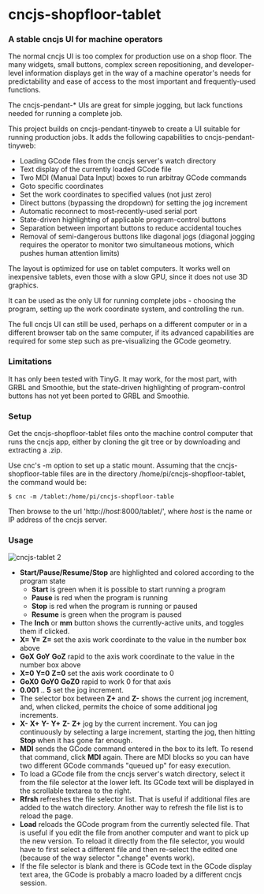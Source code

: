 # cncjs-shopfloor-tablet

### A stable cncjs UI for machine operators

The normal cncjs UI is too complex for production use on a shop floor.  The many widgets, small buttons, complex screen repositioning, and developer-level information displays get in the way of a machine operator's needs for predictability and ease of access to the most important and frequently-used functions.

The cncjs-pendant-* UIs are great for simple jogging, but lack functions needed for running a complete job.

This project builds on cncjs-pendant-tinyweb to create a UI suitable for running production jobs.  It adds the following capabilities to cncjs-pendant-tinyweb:

* Loading GCode files from the cncjs server's watch directory
* Text display of the currently loaded GCode file
* Two MDI (Manual Data Input) boxes to run arbitray GCode commands
* Goto specific coordinates
* Set the work coordinates to specified values (not just zero)
* Direct buttons (bypassing the dropdown) for setting the jog increment
* Automatic reconnect to most-recently-used serial port
* State-driven highlighting of applicable program-control buttons
* Separation between important buttons to reduce accidental touches
* Removal of semi-dangerous buttons like diagonal jogs (diagonal jogging requires the operator to monitor two simultaneous motions, which pushes human attention limits)

The layout is optimized for use on tablet computers.  It works well on inexpensive tablets, even those with a slow GPU, since it does not use 3D graphics.

It can be used as the only UI for running complete jobs - choosing the program, setting up the work coordinate system, and controlling the run.

The full cncjs UI can still be used, perhaps on a different computer or in a different browser tab on the same computer, if its advanced capabilities are required for some step such as pre-visualizing the GCode geometry.

### Limitations

It has only been tested with TinyG.  It may work, for the most part, with GRBL and Smoothie, but the state-driven highlighting of program-control buttons has not yet been ported to GRBL and Smoothie.

### Setup

Get the cncjs-shopfloor-tablet files onto the machine control computer that runs the cncjs app, either by cloning the git tree or by downloading and extracting a .zip.

Use cnc's -m option to set up a static mount.  Assuming that the cncjs-shopfloor-table files are in the directory /home/pi/cncjs-shopfloor-tablet, the command would be:

```
$ cnc -m /tablet:/home/pi/cncjs-shopfloor-table
```

Then browse to the url 'http://*host*:8000/tablet/', where *host* is the name or IP address of the cncjs server.

### Usage

![cncjs-tablet 2](https://user-images.githubusercontent.com/4861133/31739207-eb6da2c4-b3e8-11e7-9850-2fb737aadf70.png)

* **Start/Pause/Resume/Stop** are highlighted and colored according to the program state
    * **Start** is green when it is possible to start running a program
    * **Pause** is red when the program is running
    * **Stop** is red when the program is running or paused
    * **Resume** is green when the program is paused
* The **Inch** or **mm** button shows the currently-active units, and toggles them if clicked.
* **X=** **Y=** **Z=** set the axis work coordinate to the value in the number box above
* **GoX** **GoY** **GoZ** rapid to the axis work coordinate to the value in the number box above
* **X=0** **Y=0** **Z=0** set the axis work coordinate to 0
* **GoX0** **GoY0** **GoZ0** rapid to work 0 for that axis
* **0.001** .. **5** set the jog increment.
* The selector box between **Z+** and **Z-** shows the current jog increment, and, when clicked, permits the choice of some additional jog increments.
* **X-** **X+** **Y-** **Y+** **Z-** **Z+** jog by the current increment.  You can jog continuously by selecting a large increment, starting the jog, then hitting **Stop** when it has gone far enough.
* **MDI** sends the GCode command entered in the box to its left.  To resend that command, click **MDI** again.  There are MDI blocks so you can have two different GCode commands "queued up" for easy execution.
* To load a GCode file from the cncjs server's watch directory, select it from the file selector at the lower left.  Its GCode text will be displayed in the scrollable textarea to the right.
* **Rfrsh** refreshes the file selector list.  That is useful if additional files are added to the watch directory.  Another way to refresh the file list is to reload the page.
* **Load** reloads the GCode program from the currently selected file.  That is useful if you edit the file from another computer and want to pick up the new version.  To reload it directly from the file selector, you would have to first select a different file and then re-select the edited one (because of the way selector ".change" events work).
* If the file selector is blank and there is GCode text in the GCode display text area, the GCode is probably a macro loaded by a different cncjs session.
